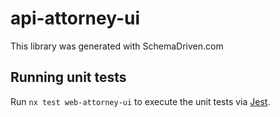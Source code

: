 
# api-attorney-ui

This library was generated with SchemaDriven.com

## Running unit tests

Run `nx test web-attorney-ui` to execute the unit tests via [Jest](https://jestjs.io).

